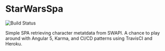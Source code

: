 # StarWarsSpa
![Build Status](https://travis-ci.org/Scorpio750/star-wars-spa.svg?branch=master)  

Simple SPA retrieving character metatdata from SWAPI. A chance to play around with Angular 5, Karma, and CI/CD patterns using TravisCI and Heroku.
